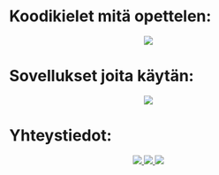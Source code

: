 <h1>
Koodikielet mitä opettelen:
</h1>
<p align="center">
    <img src="https://skillicons.dev/icons?i=mysql,js,html,css,lua,php,nodejs,py" />
</p>

<h1>
Sovellukset joita käytän:
</h1>
<p align="center">
    <img src="https://skillicons.dev/icons?i=git,wordpress,firebase,figma,azure,vscode,raspberrypi" />
</p>

<h1>
Yhteystiedot:
</h1>
<p align="center">
<a href="https://discord.me/ravenrp">
    <img src="https://skillicons.dev/icons?i=discord" />
    </a>

<a href="https://discord.me/ravenrp">
    <img src="https://skillicons.dev/icons?i=instagram" />
    </a>

<a href="https://discord.me/ravenrp">
    <img src="https://skillicons.dev/icons?i=linkedin" />
    </a>  
    
          
          
</p>

